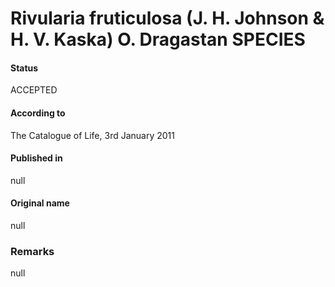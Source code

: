 Rivularia fruticulosa (J. H. Johnson & H. V. Kaska) O. Dragastan SPECIES
=======

#### Status
ACCEPTED

#### According to
The Catalogue of Life, 3rd January 2011

#### Published in
null

#### Original name
null

### Remarks
null